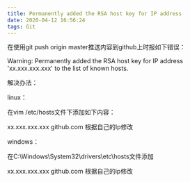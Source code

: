 ```yaml
---
title: Permanently added the RSA host key for IP address
date: 2020-04-12 16:56:24
tags: Git
---
```

<meta name="referrer" content="no-referrer" />

在使用git push origin master推送内容到github上时报如下错误：

Warning: Permanently added the RSA host key for IP address 'xx.xxx.xxx.xxx' to the list of known hosts.

解决办法：

linux：

在vim /etc/hosts文件下添加如下内容：

xx.xxx.xxx.xxx github.com   根据自己的Ip修改

windows：

在C:\Windows\System32\drivers\etc\hosts文件添加

xx.xxx.xxx.xxx github.com   根据自己的ip修改